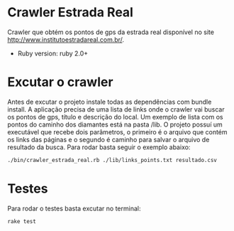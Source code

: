 # Crawler Estrada Real

Crawler que obtém os pontos de gps da estrada real disponível no site <a href="http://www.institutoestradareal.com.br/" target="_blank">http://www.institutoestradareal.com.br/</a>.
* Ruby version: ruby 2.0+

# Excutar o crawler

Antes de excutar o projeto instale todas as dependências com bundle install. A aplicação precisa de uma lista de links onde o crawler vai buscar os pontos de gps, título e descrição do local. Um exemplo de lista com os pontos do caminho dos diamantes está na pasta /lib.
O projeto possuí um executável que recebe dois parâmetros, o primeiro é o arquivo que contém os links das páginas e o segundo é caminho para salvar o arquivo de resultado da busca. Para rodar basta seguir o exemplo abaixo:
```bash
./bin/crawler_estrada_real.rb ./lib/links_points.txt resultado.csv
```

# Testes
Para rodar o testes basta excutar no terminal:
```bash
rake test
```

